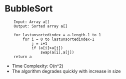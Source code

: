 # BubbleSort

```
	Input: Array a[] 
	Output: Sorted array a[]

	for lastunsortedindex = a.length-1 to 1
		for i = 0 to lastunsortedindex-1
			j = i+1
			if (a[i]>a[j])
				swap(a[i],a[j])
	return a
```

- Time Complexity: O(n^2)
- The algorithm degrades quickly with increase in size

